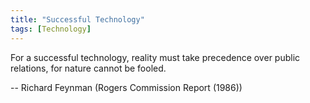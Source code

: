```yaml
---
title: "Successful Technology"
tags: [Technology]
---
```


For a successful technology, reality must take precedence over public relations, for nature cannot be fooled.

-- Richard Feynman (Rogers Commission Report (1986))
